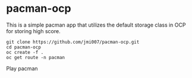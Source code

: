 # pacman-ocp

This is a simple pacman app that utilizes the default storage class in OCP for storing high score. 

```
git clone https://github.com/jmi007/pacman-ocp.git
cd pacman-ocp
oc create -f .
oc get route -n pacman
```
Play pacman
